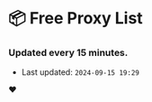 # :package: Free Proxy List
### Updated every 15 minutes.

- Last updated: `2024-09-15 19:29`

:heart:
